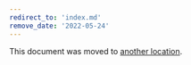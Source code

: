 ```yaml
---
redirect_to: 'index.md'
remove_date: '2022-05-24'
---
```


This document was moved to [another location](index.md).

<!-- This redirect file can be deleted after <2022-05-24>. -->
<!-- Before deletion, see: https://docs.gitlab.com/ee/development/documentation/#move-or-rename-a-page -->
